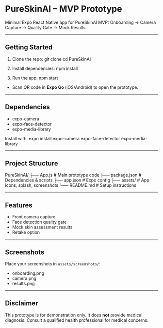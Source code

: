# PureSkinAI – MVP Prototype

Minimal Expo React Native app for PureSkinAI MVP:
Onboarding → Camera Capture → Quality Gate → Mock Results

---

## Getting Started

1. Clone the repo:
   git clone <your-repo-url>
   cd PureSkinAI

2. Install dependencies:
   npm install

3. Run the app:
   npm start

- Scan QR code in **Expo Go** (iOS/Android) to open the prototype.

---

## Dependencies

- expo-camera
- expo-face-detector
- expo-media-library

Install with:
   expo install expo-camera expo-face-detector expo-media-library

---

## Project Structure

PureSkinAI/
  ├── App.js          # Main prototype code
  ├── package.json    # Dependencies & scripts
  ├── app.json        # Expo config
  ├── assets/         # App icons, splash, screenshots
  └── README.md       # Setup instructions

---

## Features

- Front camera capture
- Face detection quality gate
- Mock skin assessment results
- Retake option

---

## Screenshots

Place your screenshots in `assets/screenshots/`:

- onboarding.png
- camera.png
- results.png

---

## Disclaimer

This prototype is for demonstration only.
It does **not** provide medical diagnosis.
Consult a qualified health professional for medical concerns.
